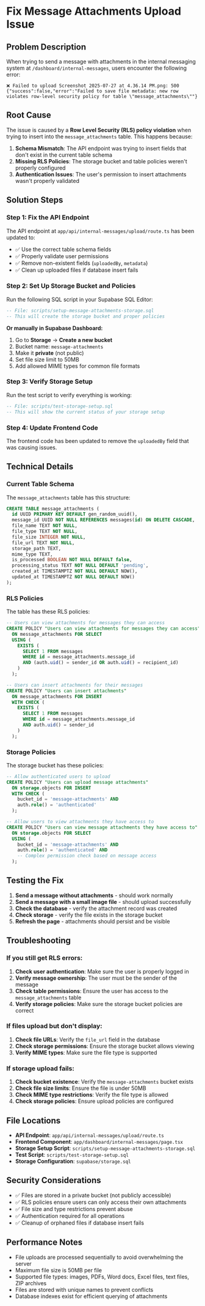 # Fix Message Attachments Upload Issue

## Problem Description

When trying to send a message with attachments in the internal messaging system at `/dashboard/internal-messages`, users encounter the following error:

```
❌ Failed to upload Screenshot 2025-07-27 at 4.36.14 PM.png: 500
{"success":false,"error":"Failed to save file metadata: new row violates row-level security policy for table \"message_attachments\""}
```

## Root Cause

The issue is caused by a **Row Level Security (RLS) policy violation** when trying to insert into the `message_attachments` table. This happens because:

1. **Schema Mismatch**: The API endpoint was trying to insert fields that don't exist in the current table schema
2. **Missing RLS Policies**: The storage bucket and table policies weren't properly configured
3. **Authentication Issues**: The user's permission to insert attachments wasn't properly validated

## Solution Steps

### Step 1: Fix the API Endpoint

The API endpoint at `app/api/internal-messages/upload/route.ts` has been updated to:

- ✅ Use the correct table schema fields
- ✅ Properly validate user permissions
- ✅ Remove non-existent fields (`uploadedBy`, `metadata`)
- ✅ Clean up uploaded files if database insert fails

### Step 2: Set Up Storage Bucket and Policies

Run the following SQL script in your Supabase SQL Editor:

```sql
-- File: scripts/setup-message-attachments-storage.sql
-- This will create the storage bucket and proper policies
```

**Or manually in Supabase Dashboard:**

1. Go to **Storage** → **Create a new bucket**
2. Bucket name: `message-attachments`
3. Make it **private** (not public)
4. Set file size limit to 50MB
5. Add allowed MIME types for common file formats

### Step 3: Verify Storage Setup

Run the test script to verify everything is working:

```sql
-- File: scripts/test-storage-setup.sql
-- This will show the current status of your storage setup
```

### Step 4: Update Frontend Code

The frontend code has been updated to remove the `uploadedBy` field that was causing issues.

## Technical Details

### Current Table Schema

The `message_attachments` table has this structure:

```sql
CREATE TABLE message_attachments (
  id UUID PRIMARY KEY DEFAULT gen_random_uuid(),
  message_id UUID NOT NULL REFERENCES messages(id) ON DELETE CASCADE,
  file_name TEXT NOT NULL,
  file_type TEXT NOT NULL,
  file_size INTEGER NOT NULL,
  file_url TEXT NOT NULL,
  storage_path TEXT,
  mime_type TEXT,
  is_processed BOOLEAN NOT NULL DEFAULT false,
  processing_status TEXT NOT NULL DEFAULT 'pending',
  created_at TIMESTAMPTZ NOT NULL DEFAULT NOW(),
  updated_at TIMESTAMPTZ NOT NULL DEFAULT NOW()
);
```

### RLS Policies

The table has these RLS policies:

```sql
-- Users can view attachments for messages they can access
CREATE POLICY "Users can view attachments for messages they can access"
  ON message_attachments FOR SELECT
  USING (
    EXISTS (
      SELECT 1 FROM messages 
      WHERE id = message_attachments.message_id 
      AND (auth.uid() = sender_id OR auth.uid() = recipient_id)
    )
  );

-- Users can insert attachments for their messages
CREATE POLICY "Users can insert attachments"
  ON message_attachments FOR INSERT
  WITH CHECK (
    EXISTS (
      SELECT 1 FROM messages 
      WHERE id = message_attachments.message_id 
      AND auth.uid() = sender_id
    )
  );
```

### Storage Policies

The storage bucket has these policies:

```sql
-- Allow authenticated users to upload
CREATE POLICY "Users can upload message attachments"
  ON storage.objects FOR INSERT
  WITH CHECK (
    bucket_id = 'message-attachments' AND
    auth.role() = 'authenticated'
  );

-- Allow users to view attachments they have access to
CREATE POLICY "Users can view message attachments they have access to"
  ON storage.objects FOR SELECT
  USING (
    bucket_id = 'message-attachments' AND
    auth.role() = 'authenticated' AND
    -- Complex permission check based on message access
  );
```

## Testing the Fix

1. **Send a message without attachments** - should work normally
2. **Send a message with a small image file** - should upload successfully
3. **Check the database** - verify the attachment record was created
4. **Check storage** - verify the file exists in the storage bucket
5. **Refresh the page** - attachments should persist and be visible

## Troubleshooting

### If you still get RLS errors:

1. **Check user authentication**: Make sure the user is properly logged in
2. **Verify message ownership**: The user must be the sender of the message
3. **Check table permissions**: Ensure the user has access to the `message_attachments` table
4. **Verify storage policies**: Make sure the storage bucket policies are correct

### If files upload but don't display:

1. **Check file URLs**: Verify the `file_url` field in the database
2. **Check storage permissions**: Ensure the storage bucket allows viewing
3. **Verify MIME types**: Make sure the file type is supported

### If storage upload fails:

1. **Check bucket existence**: Verify the `message-attachments` bucket exists
2. **Check file size limits**: Ensure the file is under 50MB
3. **Check MIME type restrictions**: Verify the file type is allowed
4. **Check storage policies**: Ensure upload policies are configured

## File Locations

- **API Endpoint**: `app/api/internal-messages/upload/route.ts`
- **Frontend Component**: `app/dashboard/internal-messages/page.tsx`
- **Storage Setup Script**: `scripts/setup-message-attachments-storage.sql`
- **Test Script**: `scripts/test-storage-setup.sql`
- **Storage Configuration**: `supabase/storage.sql`

## Security Considerations

- ✅ Files are stored in a private bucket (not publicly accessible)
- ✅ RLS policies ensure users can only access their own attachments
- ✅ File size and type restrictions prevent abuse
- ✅ Authentication required for all operations
- ✅ Cleanup of orphaned files if database insert fails

## Performance Notes

- File uploads are processed sequentially to avoid overwhelming the server
- Maximum file size is 50MB per file
- Supported file types: images, PDFs, Word docs, Excel files, text files, ZIP archives
- Files are stored with unique names to prevent conflicts
- Database indexes exist for efficient querying of attachments
